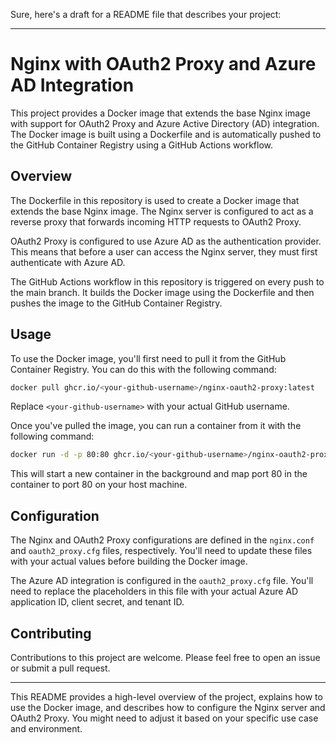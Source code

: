 Sure, here's a draft for a README file that describes your project:

---

# Nginx with OAuth2 Proxy and Azure AD Integration

This project provides a Docker image that extends the base Nginx image with support for OAuth2 Proxy and Azure Active Directory (AD) integration. The Docker image is built using a Dockerfile and is automatically pushed to the GitHub Container Registry using a GitHub Actions workflow.

## Overview

The Dockerfile in this repository is used to create a Docker image that extends the base Nginx image. The Nginx server is configured to act as a reverse proxy that forwards incoming HTTP requests to OAuth2 Proxy.

OAuth2 Proxy is configured to use Azure AD as the authentication provider. This means that before a user can access the Nginx server, they must first authenticate with Azure AD.

The GitHub Actions workflow in this repository is triggered on every push to the main branch. It builds the Docker image using the Dockerfile and then pushes the image to the GitHub Container Registry.

## Usage

To use the Docker image, you'll first need to pull it from the GitHub Container Registry. You can do this with the following command:

```bash
docker pull ghcr.io/<your-github-username>/nginx-oauth2-proxy:latest
```

Replace `<your-github-username>` with your actual GitHub username.

Once you've pulled the image, you can run a container from it with the following command:

```bash
docker run -d -p 80:80 ghcr.io/<your-github-username>/nginx-oauth2-proxy:latest
```

This will start a new container in the background and map port 80 in the container to port 80 on your host machine.

## Configuration

The Nginx and OAuth2 Proxy configurations are defined in the `nginx.conf` and `oauth2_proxy.cfg` files, respectively. You'll need to update these files with your actual values before building the Docker image.

The Azure AD integration is configured in the `oauth2_proxy.cfg` file. You'll need to replace the placeholders in this file with your actual Azure AD application ID, client secret, and tenant ID.

## Contributing

Contributions to this project are welcome. Please feel free to open an issue or submit a pull request.

---

This README provides a high-level overview of the project, explains how to use the Docker image, and describes how to configure the Nginx server and OAuth2 Proxy. You might need to adjust it based on your specific use case and environment.
